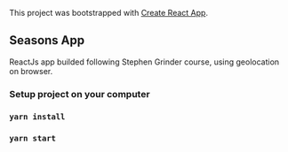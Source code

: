 This project was bootstrapped with [Create React App](https://github.com/facebook/create-react-app).

## Seasons App

ReactJs app builded following Stephen Grinder course, using geolocation on browser.


### Setup project on your computer

### `yarn install`

### `yarn start`